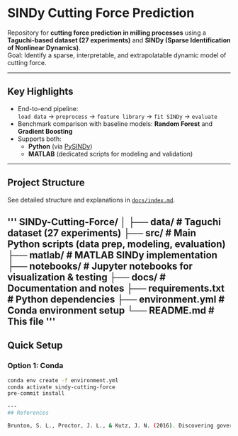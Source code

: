 # SINDy Cutting Force Prediction

Repository for **cutting force prediction in milling processes** using a **Taguchi-based dataset (27 experiments)** and **SINDy (Sparse Identification of Nonlinear Dynamics)**.  
Goal: Identify a sparse, interpretable, and extrapolatable dynamic model of cutting force.

---

## Key Highlights
- End-to-end pipeline:  
  `load data` → `preprocess` → `feature library` → `fit SINDy` → `evaluate`
- Benchmark comparison with baseline models: **Random Forest** and **Gradient Boosting**
- Supports both:
  - **Python** (via [PySINDy](https://github.com/dynamicslab/pysindy))
  - **MATLAB** (dedicated scripts for modeling and validation)

---

## Project Structure
See detailed structure and explanations in [`docs/index.md`](docs/index.md).

'''
SINDy-Cutting-Force/
│
├── data/ # Taguchi dataset (27 experiments)
├── src/ # Main Python scripts (data prep, modeling, evaluation)
├── matlab/ # MATLAB SINDy implementation
├── notebooks/ # Jupyter notebooks for visualization & testing
├── docs/ # Documentation and notes
├── requirements.txt # Python dependencies
├── environment.yml # Conda environment setup
└── README.md # This file
'''
---

## Quick Setup

### Option 1: Conda
```bash
conda env create -f environment.yml
conda activate sindy-cutting-force
pre-commit install

---
## References

Brunton, S. L., Proctor, J. L., & Kutz, J. N. (2016). Discovering governing equations from data by sparse identification of nonlinear dynamical systems. PNAS, 113(15), 3932–3937.
